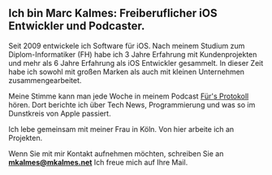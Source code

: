 ## Ich bin Marc Kalmes: Freiberuflicher iOS Entwickler und Podcaster.

Seit 2009 entwickele ich Software für iOS. Nach meinem Studium zum Diplom-Informatiker (FH) habe ich 3 Jahre Erfahrung mit Kundenprojekten und mehr als 6 Jahre Erfahrung als iOS Entwickler gesammelt. In dieser Zeit habe ich sowohl mit großen Marken als auch mit kleinen Unternehmen zusammengearbeitet.

Meine Stimme kann man jede Woche in meinem Podcast [Für's Protokoll][podcast] hören. Dort berichte ich über Tech News, Programmierung und was so im Dunstkreis von Apple passiert.

Ich lebe gemeinsam mit meiner Frau in Köln. Von hier arbeite ich an Projekten.

Wenn Sie mit mir Kontakt aufnehmen möchten, schreiben Sie an **[mkalmes@mkalmes.net](mailto:mkalmes@mkalmes.net)** Ich freue mich auf Ihre Mail.

[podcast]: http://www.protokollcast.de
